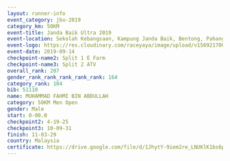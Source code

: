```yaml
---
layout: runner-info 
event_category: jbu-2019 
category_km: 50KM 
event-title: Janda Baik Ultra 2019 
event-location: Sekolah Kebangsaan, Kampung Janda Baik, Bentong, Pahang, Malaysia 
event-logo: https://res.cloudinary.com/raceyaya/image/upload/v1569217009/logo/janda-baik_vch1pc.jpg 
event-date: 2019-09-14 
checkpoint-name2: Split 1 E Farm 
checkpoint-name3: Split 2 ATV 
overall_rank: 207
gender_rank_rank_rank_rank_rank: 164
category_rank: 104
bib: 51110
name: MUHAMMAD FAHMI BIN ABDULLAH
category: 50KM Men Open
gender: Male
start: 0-00.0
checkpoint2: 4-19-25
checkpoint3: 10-09-31
finish: 11-03-29
country: Malaysia
certificate: https://drive.google.com/file/d/1JhytY-9iem2re_LNUKlK1bs6pnAQ8xmt/view?usp=sharing
---
```

